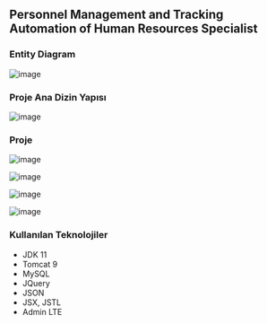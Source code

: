 ## Personnel Management and Tracking Automation of Human Resources Specialist

### Entity Diagram

![image](https://user-images.githubusercontent.com/78444522/201446777-6af73beb-38bc-40ce-8264-615be9ba9fe9.png)


### Proje Ana Dizin Yapısı

![image](https://user-images.githubusercontent.com/78444522/201446790-dfe0b2a0-3cf1-4d6a-a214-711beff7f7d9.png)

### Proje

![image](https://user-images.githubusercontent.com/78444522/201446871-5ed9f4c3-49dd-47e8-b5d3-5d75a5b617c7.png)

![image](https://user-images.githubusercontent.com/78444522/201446885-0aba0722-6f18-4905-8b44-b6b41e19d43d.png)

![image](https://user-images.githubusercontent.com/78444522/201446893-bbb86fe9-de60-4d56-a677-af0140ed4658.png)


![image](https://user-images.githubusercontent.com/78444522/201446900-b08d4a46-0949-4cd7-87ac-03e360ec03a3.png)


### Kullanılan Teknolojiler
- JDK 11
- Tomcat 9
- MySQL
- JQuery
- JSON
- JSX, JSTL
- Admin LTE

